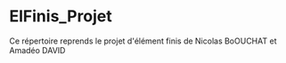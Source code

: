 # ElFinis_Projet
Ce répertoire reprends le projet d'élément finis de Nicolas BoOUCHAT et Amadéo DAVID
